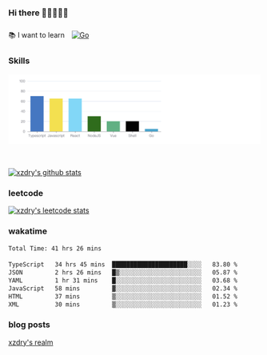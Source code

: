 ### Hi there 👋👋👋👋👋

 :books: I want to learn <a href="https://go.dev/" target="_blank"><img style="margin: 10px" src="https://profilinator.rishav.dev/skills-assets/go-original.svg" alt="Go" height="50" /></a>  

### Skills
![](img/2022-09-05-22-04-20.png)

<br />

[![xzdry's github stats](https://github-readme-stats.vercel.app/api?username=xzdry&count_private=true&show_icons=true&theme=vue)](https://github.com/xzdry)

### leetcode
[![xzdry's leetcode stats](https://leetcard.jacoblin.cool/xzdry-2?theme=light&font=Anek%20Kannada&site=cn)](https://leetcode.cn/u/xzdry-2/)

### wakatime
<!--START_SECTION:waka-->

```text
Total Time: 41 hrs 26 mins

TypeScript   34 hrs 45 mins  █████████████████████░░░░   83.80 %
JSON         2 hrs 26 mins   █▒░░░░░░░░░░░░░░░░░░░░░░░   05.87 %
YAML         1 hr 31 mins    █░░░░░░░░░░░░░░░░░░░░░░░░   03.68 %
JavaScript   58 mins         ▓░░░░░░░░░░░░░░░░░░░░░░░░   02.34 %
HTML         37 mins         ▒░░░░░░░░░░░░░░░░░░░░░░░░   01.52 %
XML          30 mins         ▒░░░░░░░░░░░░░░░░░░░░░░░░   01.23 %
```

<!--END_SECTION:waka-->

### blog posts
[xzdry's realm](https://www.justdry.net/)
